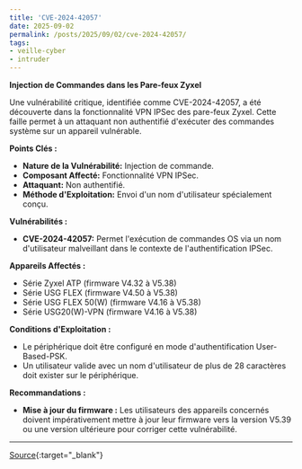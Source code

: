```yaml
---
title: 'CVE-2024-42057'
date: 2025-09-02
permalink: /posts/2025/09/02/cve-2024-42057/
tags:
- veille-cyber
- intruder
---
```

**Injection de Commandes dans les Pare-feux Zyxel**

Une vulnérabilité critique, identifiée comme CVE-2024-42057, a été découverte dans la fonctionnalité VPN IPSec des pare-feux Zyxel. Cette faille permet à un attaquant non authentifié d'exécuter des commandes système sur un appareil vulnérable.

**Points Clés :**

*   **Nature de la Vulnérabilité:** Injection de commande.
*   **Composant Affecté:** Fonctionnalité VPN IPSec.
*   **Attaquant:** Non authentifié.
*   **Méthode d'Exploitation:** Envoi d'un nom d'utilisateur spécialement conçu.

**Vulnérabilités :**

*   **CVE-2024-42057:** Permet l'exécution de commandes OS via un nom d'utilisateur malveillant dans le contexte de l'authentification IPSec.

**Appareils Affectés :**

*   Série Zyxel ATP (firmware V4.32 à V5.38)
*   Série USG FLEX (firmware V4.50 à V5.38)
*   Série USG FLEX 50(W) (firmware V4.16 à V5.38)
*   Série USG20(W)-VPN (firmware V4.16 à V5.38)

**Conditions d'Exploitation :**

*   Le périphérique doit être configuré en mode d'authentification User-Based-PSK.
*   Un utilisateur valide avec un nom d'utilisateur de plus de 28 caractères doit exister sur le périphérique.

**Recommandations :**

*   **Mise à jour du firmware :** Les utilisateurs des appareils concernés doivent impérativement mettre à jour leur firmware vers la version V5.39 ou une version ultérieure pour corriger cette vulnérabilité.

---
[Source](https://cvemon.intruder.io/cves/CVE-2024-42057){:target="_blank"}

